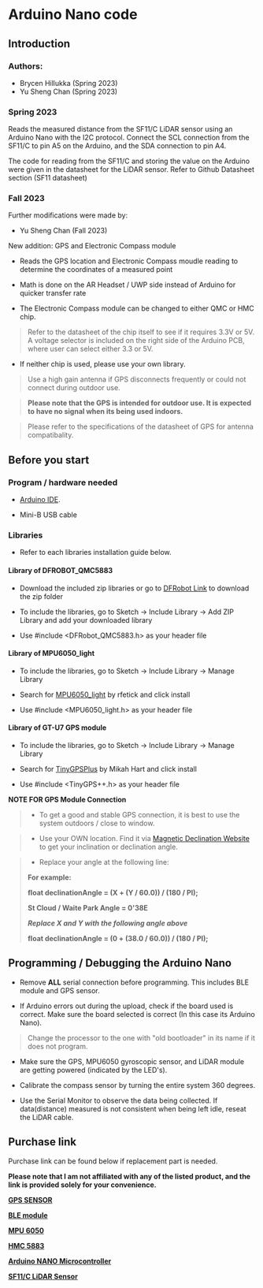 # Arduino Nano code 

## Introduction 

### Authors:
- Brycen Hillukka (Spring 2023)
- Yu Sheng Chan   (Spring 2023)

### Spring 2023 
Reads the measured distance from the SF11/C LiDAR sensor using an 
Arduino Nano with the I2C protocol. Connect the SCL connection from 
the SF11/C to pin A5 on the Arduino, and the SDA connection to pin A4.
 
The code for reading from the SF11/C and storing the value on the Arduino
were given in the datasheet for the LiDAR sensor. Refer to Github Datasheet section (SF11 datasheet)

### Fall 2023
Further modifications were made by:
- Yu Sheng Chan   (Fall 2023)
 
New addition: GPS and Electronic Compass module 
 
- Reads the GPS location and Electronic Compass moudle reading to determine the coordinates of a measured point 
  
- Math is done on the AR Headset / UWP side instead of Arduino for quicker transfer rate 

- The Electronic Compass module can be changed to either QMC or HMC chip.
> Refer to the datasheet of the chip itself to see if it requires 3.3V or 5V. A voltage selector is included on the right side of the Arduino PCB, where user can select either 3.3 or 5V.

- If neither chip is used, please use your own library. 
 
> Use a high gain antenna if GPS disconnects frequently or could not connect during outdoor use. 
  
>**Please note that the GPS is intended for outdoor use. It is expected to have no signal when its being used indoors.** 
 
>Please refer to the specifications of the datasheet of GPS for antenna compatibality. 
 
## Before you start 

### Program / hardware needed 

- [Arduino IDE](https://downloads.arduino.cc/arduino-1.8.19-windows.exe).

- Mini-B USB cable 

### Libraries

- Refer to each libraries installation guide below.

#### Library of DFROBOT_QMC5883
* Download the included zip libraries or go to [DFRobot Link](https://github.com/DFRobot/DFRobot_QMC5883) to download the zip folder

* To include the libraries, go to Sketch -> Include Library -> Add ZIP Library and add your downloaded library

* Use #include <DFRobot_QMC5883.h> as your header file


#### Library of MPU6050_light
* To include the libraries, go to Sketch -> Include Library -> Manage Library

* Search for [MPU6050_light](https://github.com/rfetick/MPU6050_light) by rfetick and click install

* Use #include <MPU6050_light.h> as your header file


#### Library of GT-U7 GPS module
* To include the libraries, go to Sketch -> Include Library -> Manage Library

* Search for [TinyGPSPlus](https://github.com/mikalhart/TinyGPSPlus) by Mikah Hart and click install

* Use #include <TinyGPS++.h> as your header file


**NOTE FOR GPS Module Connection**

> * To get a good and stable GPS connection, it is best to use the system outdoors / close to window.

> * Use your OWN location. Find it via [Magnetic Declination Website](http://magnetic-declination.com/) to get your inclination or declination angle.
 
> * Replace your angle at the following line:
>
>  **For example:**
>
>  **float declinationAngle = (X + (Y / 60.0)) / (180 / PI);**
>
>  **St Cloud / Waite Park Angle = 0'38E**
>  
>  ***Replace X and Y with the following angle above***
>
>  **float declinationAngle = (0 + (38.0 / 60.0)) / (180 / PI);**

## Programming / Debugging the Arduino Nano

* Remove **ALL** serial connection before programming. This includes BLE module and GPS sensor. 

* If Arduino errors out during the upload, check if the board used is correct. Make sure the board selected is correct (In this case its Arduino Nano).
> Change the processor to the one with "old bootloader" in its name if it does not program.  

* Make sure the GPS, MPU6050 gyroscopic sensor, and LiDAR module are getting powered (indicated by the LED's).

* Calibrate the compass sensor by turning the entire system 360 degrees. 

* Use the Serial Monitor to observe the data being collected. If data(distance) measured is not consistent when being left idle, reseat the LiDAR cable.


## Purchase link 
Purchase link can be found below if replacement part is needed. 

**Please note that I am not affiliated with any of the listed product, and the link is provided solely for your convenience.**

[**GPS SENSOR**](https://www.amazon.com/Navigation-Satellite-Compatible-Microcontroller-Geekstory/dp/B07PRGBLX7?th=1)

[**BLE module**](https://www.amazon.com/DSD-TECH-Bluetooth-iBeacon-Arduino/dp/B06WGZB2N4)

[**MPU 6050**](https://www.amazon.com/HiLetgo-MPU-6050-Accelerometer-Gyroscope-Converter/dp/B01DK83ZYQ/ref=asc_df_B01DK83ZYQ/?tag=hyprod-20&linkCode=df0&hvadid=642109977814&hvpos=&hvnetw=g&hvrand=8430803264096386904&hvpone=&hvptwo=&hvqmt=&hvdev=c&hvdvcmdl=&hvlocint=&hvlocphy=1020086&hvtargid=pla-1260970162741&gclid=EAIaIQobChMI7fH7s9OPggMV_1J_AB3O2gLQEAQYASABEgKCrPD_BwE&th=1)

[**HMC 5883**](https://amazon.com/HiLetgo-GY-271-QMC5883L-Compass-Magnetometer/dp/B008V9S64E/ref=asc_df_B008V9S64E/?tag=hyprod-20&linkCode=df0&hvadid=241933244562&hvpos=&hvnetw=g&hvrand=4729607995161709394&hvpone=&hvptwo=&hvqmt=&hvdev=c&hvdvcmdl=&hvlocint=&hvlocphy=1020086&hvtargid=pla-650173234261&psc=1)

[**Arduino NANO Microcontroller**](https://store.arduino.cc/products/arduino-nano)

[**SF11/C LiDAR Sensor**](https://www.mouser.com/ProductDetail/LightWare-LiDAR/SF11-C?qs=iLbezkQI%252BsjRfbQfbtoV7g%3D%3D&mgh=1&gad_source=1&gclid=EAIaIQobChMIi9Sq6PL3gwMVoVdHAR0QQQRgEAQYAiABEgKM2_D_BwE)
